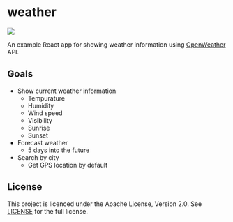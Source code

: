 # weather
[<img src="https://img.shields.io/badge/license-Apache%202-blue">](https://github.com/Mozzo1000/weather/blob/master/LICENSE)

An example React app for showing weather information using [OpenWeather](https://openweathermap.org/) API.

## Goals
* Show current weather information
  * Tempurature
  * Humidity
  * Wind speed
  * Visibility
  * Sunrise
  * Sunset
* Forecast weather
  * 5 days into the future
* Search by city
  * Get GPS location by default 

## License
This project is licenced under the Apache License, Version 2.0. See [LICENSE](https://github.com/Mozzo1000/weather/blob/master/LICENSE) for the full license.

